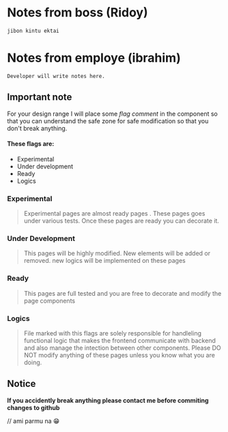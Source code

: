 
# Notes from boss (Ridoy)
    jibon kintu ektai

# Notes from employe (ibrahim)
    Developer will write notes here.

## Important note
For your design range I will place some *flag comment* in the component so that you can understand the safe zone for safe modification so that you don't break anything. 

#### These flags are: 
- Experimental 
- Under development
- Ready 
- Logics

### Experimental
> Experimental pages are almost ready pages .
These pages goes under various tests. Once these pages are ready you can decorate it.

### Under Development
> This pages will be highly modified. New elements will be added or removed. new logics will be implemented on these pages

### Ready
> This pages are full tested and you are free to decorate and modify the page components

### Logics
> File marked with this flags are solely responsible for handleling functional logic that makes the frontend communicate with backend and also manage the intection between other components. 
Please DO NOT modify anything of these pages unless you know what you are  doing. 

## Notice
**If you accidently break anything please contact me before commiting changes to github**

// ami parmu na 😁